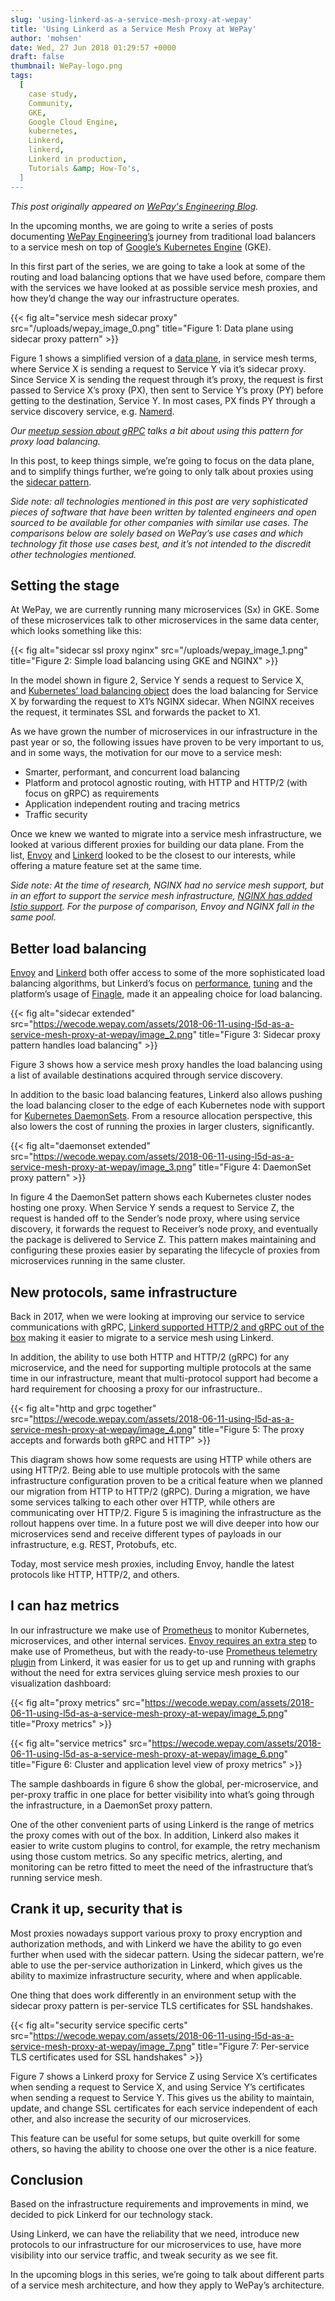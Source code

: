 ```yaml
---
slug: 'using-linkerd-as-a-service-mesh-proxy-at-wepay'
title: 'Using Linkerd as a Service Mesh Proxy at WePay'
author: 'mohsen'
date: Wed, 27 Jun 2018 01:29:57 +0000
draft: false
thumbnail: WePay-logo.png
tags:
  [
    case study,
    Community,
    GKE,
    Google Cloud Engine,
    kubernetes,
    Linkerd,
    linkerd,
    Linkerd in production,
    Tutorials &amp; How-To's,
  ]
---
```


<!-- markdownlint-disable no-bare-urls -->

*This post originally appeared on [WePay's Engineering
Blog](https://wecode.wepay.com/posts/using-l5d-as-a-service-mesh-proxy-at-wepay).*

In the upcoming months, we are going to write a series of posts
documenting [WePay Engineering’s](https://wecode.wepay.com/) journey from
traditional load balancers to a service mesh on top of [Google’s Kubernetes
Engine](https://cloud.google.com/kubernetes-engine/) (GKE).

In this first part of the series, we are going to take a look at some of the
routing and load balancing options that we have used before, compare them with
the services we have looked at as possible service mesh proxies, and how they’d
change the way our infrastructure operates.

{{< fig
    alt="service mesh sidecar proxy"
    src="/uploads/wepay_image_0.png"
    title="Figure 1: Data plane using sidecar proxy pattern" >}}

Figure 1 shows a simplified version of a [data
plane](https://medium.com/microservices-learning/understanding-microservices-communication-and-service-mesh-e888d1adc41),
in service mesh terms, where Service X is sending a request to Service Y via
it’s sidecar proxy. Since Service X is sending the request through it’s proxy,
the request is first passed to Service X’s proxy (PX), then sent to Service Y’s
proxy (PY) before getting to the destination, Service Y. In most cases, PX finds
PY through a service discovery service,
e.g. [Namerd](https://linkerd.io/advanced/namerd/).

_Our [meetup session about gRPC](https://youtu.be/8KWmNw9jQ04?t=28m59s) talks a
bit about using this pattern for proxy load balancing._

In this post, to keep things simple, we’re going to focus on the data plane, and
to simplify things further, we’re going to only talk about proxies using
the [sidecar
pattern](https://docs.microsoft.com/en-us/azure/architecture/patterns/sidecar).

_Side note: all technologies mentioned in this post are very sophisticated
pieces of software that have been written by talented engineers and open sourced
to be available for other companies with similar use cases. The comparisons
below are solely based on WePay’s use cases and which technology fit those use
cases best, and it’s not intended to the discredit other technologies
mentioned._

## Setting the stage

At WePay, we are currently running many microservices (Sx) in GKE. Some of these
microservices talk to other microservices in the same data center, which looks
something like this:

{{< fig
    alt="sidecar ssl proxy nginx"
    src="/uploads/wepay_image_1.png"
    title="Figure 2: Simple load balancing using GKE and NGINX" >}}

In the model shown in figure 2, Service Y sends a request to Service X,
and [Kubernetes’ load balancing
object](https://kubernetes.io/docs/concepts/services-networking/service/) does
the load balancing for Service X by forwarding the request to X1’s NGINX
sidecar. When NGINX receives the request, it terminates SSL and forwards the
packet to X1.

As we have grown the number of microservices in our infrastructure in the past
year or so, the following issues have proven to be very important to us, and in
some ways, the motivation for our move to a service mesh:

- Smarter, performant, and concurrent load balancing
- Platform and protocol agnostic routing, with HTTP and HTTP/2 (with focus on
  gRPC) as requirements
- Application independent routing and tracing metrics
- Traffic security

Once we knew we wanted to migrate into a service mesh infrastructure, we looked
at various different proxies for building our data plane. From the
list, [Envoy](https://www.envoyproxy.io/) and [Linkerd](https://linkerd.io/)
looked to be the closest to our interests, while offering a mature feature set
at the same time.

_Side note: At the time of research, NGINX had no service mesh support, but in
an effort to support the service mesh infrastructure, [NGINX has added Istio
support](https://www.nginx.com/press/implementation-nginx-as-service-proxy-istio/).
For the purpose of comparison, Envoy and NGINX fall in the same pool._

## Better load balancing

[Envoy][envoy] and [Linkerd][round-robin] both offer access to some of the more
sophisticated load balancing algorithms, but Linkerd’s focus
on [performance][perf], [tuning][tuning] and the platform’s usage
of [Finagle](https://twitter.github.io/finagle/), made it an appealing choice
for load balancing.

{{< fig
    alt="sidecar extended"
    src="https://wecode.wepay.com/assets/2018-06-11-using-l5d-as-a-service-mesh-proxy-at-wepay/image_2.png"
    title="Figure 3: Sidecar proxy pattern handles load balancing" >}}

Figure 3 shows how a service mesh proxy handles the load balancing using a list
of available destinations acquired through service discovery.

In addition to the basic load balancing features, Linkerd also allows pushing
the load balancing closer to the edge of each Kubernetes node with support
for [Kubernetes
DaemonSets](https://kubernetes.io/docs/concepts/workloads/controllers/daemonset/).
From a resource allocation perspective, this also lowers the cost of running the
proxies in larger clusters, significantly.

{{< fig
    alt="daemonset extended"
    src="https://wecode.wepay.com/assets/2018-06-11-using-l5d-as-a-service-mesh-proxy-at-wepay/image_3.png"
    title="Figure 4: DaemonSet proxy pattern" >}}

In figure 4 the DaemonSet pattern shows each Kubernetes cluster nodes hosting
one proxy. When Service Y sends a request to Service Z, the request is handed
off to the Sender’s node proxy, where using service discovery, it forwards the
request to Receiver’s node proxy, and eventually the package is delivered to
Service Z. This pattern makes maintaining and configuring these proxies easier
by separating the lifecycle of proxies from microservices running in the same
cluster.

## New protocols, same infrastructure

Back in 2017, when we were looking at improving our service to service
communications with gRPC, [Linkerd supported HTTP/2 and gRPC out of the
box](https://buoyant.io/2017/01/10/http2-grpc-and-linkerd/) making it easier to
migrate to a service mesh using Linkerd.

In addition, the ability to use both HTTP and HTTP/2 (gRPC) for any
microservice, and the need for supporting multiple protocols at the same time in
our infrastructure, meant that multi-protocol support had become a hard
requirement for choosing a proxy for our infrastructure..

{{< fig
    alt="http and grpc together"
    src="https://wecode.wepay.com/assets/2018-06-11-using-l5d-as-a-service-mesh-proxy-at-wepay/image_4.png"
    title="Figure 5: The proxy accepts and forwards both gRPC and HTTP" >}}

This diagram shows how some requests are using HTTP while others are using
HTTP/2. Being able to use multiple protocols with the same infrastructure
configuration proven to be a critical feature when we planned our migration from
HTTP to HTTP/2 (gRPC). During a migration, we have some services talking to each
other over HTTP, while others are communicating over HTTP/2. Figure 5 is
imagining the infrastructure as the rollout happens over time. In a future post
we will dive deeper into how our microservices send and receive different types
of payloads in our infrastructure, e.g. REST, Protobufs, etc.

Today, most service mesh proxies, including Envoy, handle the latest protocols
like HTTP, HTTP/2, and others.

## I can haz metrics

In our infrastructure we make use of [Prometheus](https://prometheus.io/) to
monitor Kubernetes, microservices, and other internal services. [Envoy requires
an extra step](https://www.datawire.io/faster/ambassador-prometheus/) to make
use of Prometheus, but with the ready-to-use [Prometheus telemetry
plugin](https://linkerd.io/administration/telemetry/) from Linkerd, it was
easier for us to get up and running with graphs without the need for extra
services gluing service mesh proxies to our visualization dashboard:

{{< fig
    alt="proxy metrics"
    src="https://wecode.wepay.com/assets/2018-06-11-using-l5d-as-a-service-mesh-proxy-at-wepay/image_5.png"
    title="Proxy metrics" >}}

{{< fig
    alt="service metrics"
    src="https://wecode.wepay.com/assets/2018-06-11-using-l5d-as-a-service-mesh-proxy-at-wepay/image_6.png"
    title="Figure 6: Cluster and application level view of proxy metrics" >}}

The sample dashboards in figure 6 show the global, per-microservice, and
per-proxy traffic in one place for better visibility into what’s going through
the infrastructure, in a DaemonSet proxy pattern.

One of the other convenient parts of using Linkerd is the range of metrics the
proxy comes with out of the box. In addition, Linkerd also makes it easier to
write custom plugins to control, for example, the retry mechanism using those
custom metrics. So any specific metrics, alerting, and monitoring can be retro
fitted to meet the need of the infrastructure that’s running service mesh.

## Crank it up, security that is

Most proxies nowadays support various proxy to proxy encryption and
authorization methods, and with Linkerd we have the ability to go even further
when used with the sidecar pattern. Using the sidecar pattern, we’re able to use
the per-service authorization in Linkerd, which gives us the ability to maximize
infrastructure security, where and when applicable.

One thing that does work differently in an environment setup with the sidecar
proxy pattern is per-service TLS certificates for SSL handshakes.

{{< fig
    alt="security service specific certs"
    src="https://wecode.wepay.com/assets/2018-06-11-using-l5d-as-a-service-mesh-proxy-at-wepay/image_7.png"
    title="Figure 7: Per-service TLS certificates used for SSL handshakes" >}}

Figure 7 shows a Linkerd proxy for Service Z using Service X’s certificates when
sending a request to Service X, and using Service Y’s certificates when sending
a request to Service Y. This gives us the ability to maintain, update, and
change SSL certificates for each service independent of each other, and also
increase the security of our microservices.

This feature can be useful for some setups, but quite overkill for some others,
so having the ability to choose one over the other is a nice feature.

## Conclusion

Based on the infrastructure requirements and improvements in mind, we decided to
pick Linkerd for our technology stack.

Using Linkerd, we can have the reliability that we need, introduce new protocols
to our infrastructure for our microservices to use, have more visibility into
our service traffic, and tweak security as we see fit.

In the upcoming blogs in this series, we’re going to talk about different parts
of a service mesh architecture, and how they apply to WePay’s architecture.

<!-- markdownlint-enable no-bare-urls -->

[envoy]: https://www.envoyproxy.io/docs/envoy/latest/intro/arch_overview/load_balancing/load_balancing
[round-robin]: https://buoyant.io/2016/03/16/beyond-round-robin-load-balancing-for-latency/
[perf]: https://blog.buoyant.io/2017/01/31/making-things-faster-by-adding-more-steps/
[tuning]: https://blog.buoyant.io/2017/01/31/making-things-faster-by-adding-more-steps/
